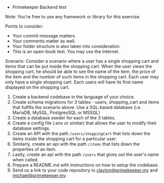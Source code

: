 * Primekeeper Backend test

Note: You're free to use any framework or library for this exercise.

Points to consider:

* Your commit message matters.
* Your comments matter as well.
* Your folder structure is also taken into consideration.
* This is an open-book test. You may use the Internet.

Scenario: Consider a scenario where a user has a single shopping cart and items that can be put inside the shopping cart. When the user views the shopping cart, he should be able to see the name of the item, the price of the item and the number of such items in the shopping cart. Each user may only have a single shopping cart. Each users will have its first name displayed on the shopping cart.

1. Create a backend codebase in the language of your choice.
2. Create schema migrations for 3 tables - users, shopping_cart and items that fulfills the scenario above. Use a SQL-based database (i.e. MariaDB, MySQL, PostgresSQL or MSSQL)
3. Create a database seeder for each of the 3 tables.
4. Create a config file (.env or similar) that allows the user to modify their database settings.
4. Create an API with the path `/users/shoppingCart` that lists down the items inside the shopping cart for a particular user.
5. Similarly, create an api with the path `/items` that lists down the properties of an item.
6. Lastly, create an api with the path `/users` that gives out the user's name when called.
4. Prepare a README.md with instructions on how to setup the codebase.
5. Send us a link to your code repository to clayton@primekeeper.my and michael@primekeeper.my.
